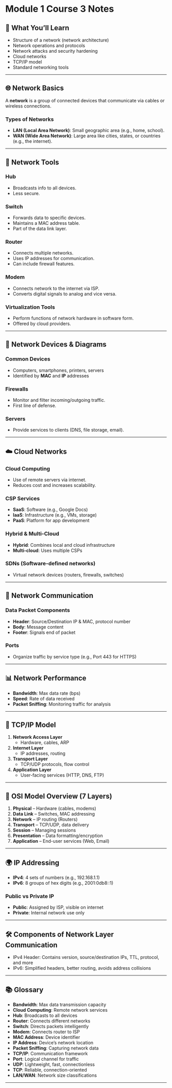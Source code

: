 # Module 1 Course 3 Notes

## 📘 What You’ll Learn

- Structure of a network (network architecture)
- Network operations and protocols
- Network attacks and security hardening
- Cloud networks
- TCP/IP model
- Standard networking tools

---

## 🌐 Network Basics

A **network** is a group of connected devices that communicate via cables or wireless connections.

### Types of Networks

- **LAN (Local Area Network)**: Small geographic area (e.g., home, school).
- **WAN (Wide Area Network)**: Large area like cities, states, or countries (e.g., the internet).

---

## 🔧 Network Tools

### Hub
- Broadcasts info to all devices.
- Less secure.

### Switch
- Forwards data to specific devices.
- Maintains a MAC address table.
- Part of the data link layer.

### Router
- Connects multiple networks.
- Uses IP addresses for communication.
- Can include firewall features.

### Modem
- Connects network to the internet via ISP.
- Converts digital signals to analog and vice versa.

### Virtualization Tools
- Perform functions of network hardware in software form.
- Offered by cloud providers.

---

## 🔌 Network Devices & Diagrams

### Common Devices
- Computers, smartphones, printers, servers
- Identified by **MAC** and **IP** addresses

### Firewalls
- Monitor and filter incoming/outgoing traffic.
- First line of defense.

### Servers
- Provide services to clients (DNS, file storage, email).

---

## ☁️ Cloud Networks

### Cloud Computing
- Use of remote servers via internet.
- Reduces cost and increases scalability.

### CSP Services
- **SaaS**: Software (e.g., Google Docs)
- **IaaS**: Infrastructure (e.g., VMs, storage)
- **PaaS**: Platform for app development

### Hybrid & Multi-Cloud
- **Hybrid**: Combines local and cloud infrastructure
- **Multi-cloud**: Uses multiple CSPs

### SDNs (Software-defined networks)
- Virtual network devices (routers, firewalls, switches)

---

## 📡 Network Communication

### Data Packet Components
- **Header**: Source/Destination IP & MAC, protocol number
- **Body**: Message content
- **Footer**: Signals end of packet

### Ports
- Organize traffic by service type (e.g., Port 443 for HTTPS)

---

## 📊 Network Performance

- **Bandwidth**: Max data rate (bps)
- **Speed**: Rate of data received
- **Packet Sniffing**: Monitoring traffic for analysis

---

## 🧱 TCP/IP Model

1. **Network Access Layer**
   - Hardware, cables, ARP
2. **Internet Layer**
   - IP addresses, routing
3. **Transport Layer**
   - TCP/UDP protocols, flow control
4. **Application Layer**
   - User-facing services (HTTP, DNS, FTP)

---

## 🧬 OSI Model Overview (7 Layers)

1. **Physical** – Hardware (cables, modems)
2. **Data Link** – Switches, MAC addressing
3. **Network** – IP routing (Routers)
4. **Transport** – TCP/UDP, data delivery
5. **Session** – Managing sessions
6. **Presentation** – Data formatting/encryption
7. **Application** – End-user services (Web, Email)

---

## 🌍 IP Addressing

- **IPv4**: 4 sets of numbers (e.g., 192.168.1.1)
- **IPv6**: 8 groups of hex digits (e.g., 2001:0db8::1)

### Public vs Private IP
- **Public**: Assigned by ISP, visible on internet
- **Private**: Internal network use only

---

## 🛠 Components of Network Layer Communication

- IPv4 Header: Contains version, source/destination IPs, TTL, protocol, and more
- IPv6: Simplified headers, better routing, avoids address collisions

---

## 📚 Glossary

- **Bandwidth**: Max data transmission capacity
- **Cloud Computing**: Remote network services
- **Hub**: Broadcasts to all devices
- **Router**: Connects different networks
- **Switch**: Directs packets intelligently
- **Modem**: Connects router to ISP
- **MAC Address**: Device identifier
- **IP Address**: Device’s network location
- **Packet Sniffing**: Capturing network data
- **TCP/IP**: Communication framework
- **Port**: Logical channel for traffic
- **UDP**: Lightweight, fast, connectionless
- **TCP**: Reliable, connection-oriented
- **LAN/WAN**: Network size classifications

---
